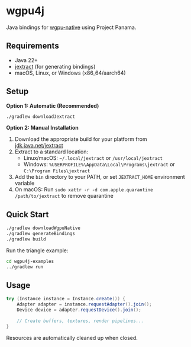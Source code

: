 # wgpu4j

Java bindings for [wgpu-native](https://github.com/gfx-rs/wgpu-native) using Project Panama.

## Requirements

- Java 22+
- [jextract](https://jdk.java.net/jextract/) (for generating bindings)
- macOS, Linux, or Windows (x86_64/aarch64)

## Setup

**Option 1: Automatic (Recommended)**

```bash
./gradlew downloadJextract
```

**Option 2: Manual Installation**

1. Download the appropriate build for your platform from [jdk.java.net/jextract](https://jdk.java.net/jextract/)
2. Extract to a standard location:
    - Linux/macOS: `~/.local/jextract` or `/usr/local/jextract`
    - Windows: `%USERPROFILE%\AppData\Local\Programs\jextract` or `C:\Program Files\jextract`
3. Add the `bin` directory to your PATH, or set `JEXTRACT_HOME` environment variable
4. On macOS: Run `sudo xattr -r -d com.apple.quarantine /path/to/jextract` to remove quarantine

## Quick Start

```bash
./gradlew downloadWgpuNative
./gradlew generateBindings
./gradlew build
```

Run the triangle example:

```bash
cd wgpu4j-examples
../gradlew run
```

## Usage

```java
try (Instance instance = Instance.create()) {
    Adapter adapter = instance.requestAdapter().join();
    Device device = adapter.requestDevice().join();
    
    // Create buffers, textures, render pipelines...
}
```

Resources are automatically cleaned up when closed.